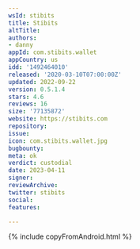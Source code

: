 ```yaml
---
wsId: stibits
title: Stibits
altTitle: 
authors:
- danny
appId: com.stibits.wallet
appCountry: us
idd: '1492464010'
released: '2020-03-10T07:00:00Z'
updated: 2022-09-22
version: 0.5.1.4
stars: 4.6
reviews: 16
size: '77135872'
website: https://stibits.com
repository: 
issue: 
icon: com.stibits.wallet.jpg
bugbounty: 
meta: ok
verdict: custodial
date: 2023-04-11
signer: 
reviewArchive: 
twitter: stibits
social: 
features: 

---
```


{% include copyFromAndroid.html %}


